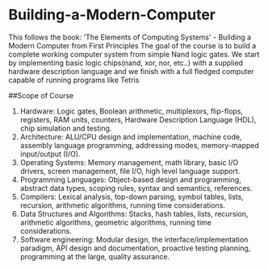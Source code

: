 # Building-a-Modern-Computer
This follows the book: 'The Elements of Computing Systems' - Building a Modern Computer from First Principles
The goal of the course is to build a complete working computer system from simple Nand logic gates. We start by implementing basic logic chips(nand, xor, nor, etc..) with a supplied hardware description language and we finish with a full fledged computer capable of running programs like Tetris

##Scope of Course
1.	Hardware: Logic gates, Boolean arithmetic, multiplexors, flip-flops, registers, RAM units, counters, Hardware Description Language (HDL), chip simulation and testing.
2.	Architecture: ALU/CPU design and implementation, machine code, assembly language programming, addressing modes, memory-mapped input/output (I/O).
3.	Operating Systems: Memory management, math library, basic I/O drivers, screen management, file I/O, high level language support.
4.	Programming Languages: Object-based design and programming, abstract data types, scoping rules, syntax and semantics, references.
5.	Compilers: Lexical analysis, top-down parsing, symbol tables, lists, recursion, arithmetic algorithms, running time considerations.
6.	Data Structures and Algorithms: Stacks, hash tables, lists, recursion, arithmetic algorithms, geometric algorithms, running time considerations.
7.	Software engineering:  Modular design, the interface/implementation paradigm, API design and documentation, proactive testing planning, programming at the large, quality assurance. 

